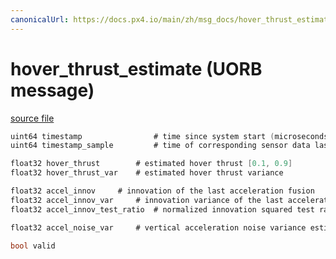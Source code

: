 ```yaml
---
canonicalUrl: https://docs.px4.io/main/zh/msg_docs/hover_thrust_estimate
---
```


# hover_thrust_estimate (UORB message)



[source file](https://github.com/PX4/PX4-Autopilot/blob/release/1.13/msg/hover_thrust_estimate.msg)

```c
uint64 timestamp                # time since system start (microseconds)
uint64 timestamp_sample         # time of corresponding sensor data last used for this estimate

float32 hover_thrust        # estimated hover thrust [0.1, 0.9]
float32 hover_thrust_var    # estimated hover thrust variance

float32 accel_innov     # innovation of the last acceleration fusion
float32 accel_innov_var     # innovation variance of the last acceleration fusion
float32 accel_innov_test_ratio  # normalized innovation squared test ratio

float32 accel_noise_var     # vertical acceleration noise variance estimated form innovation residual

bool valid

```
